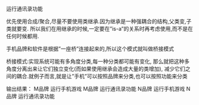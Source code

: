 运行通讯录功能

优先使用合成/聚合,尽量不要使用类继承.因为继承是一种强耦合的结构,父类变,子类就要变.
所以我们在用继承的时候,一定要在”is-a”的关系时再考虑使用,而不是在任何时候都用.

手机品牌和软件是根据”一座桥”连接起来的,所以这个模式就叫做桥接模式

桥接模式:实现系统可能有多角度分类,每一种分类都可能有变化,
那么就把这种多角度分离出来让它们独立变化(而如果使用继承会造成大量的类增加),
减少它们之间的耦合.就例子而言,就是让”手机”可以按照品牌来分类,也可以按照功能来分类

输出结果：
M品牌
运行手机游戏
M品牌
运行通讯录功能
N品牌
运行手机游戏
N品牌
运行通讯录功能